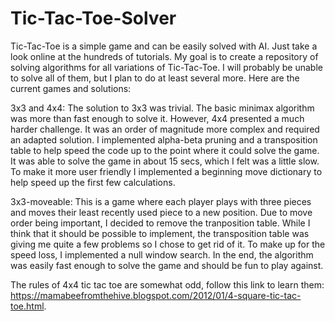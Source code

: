 # Tic-Tac-Toe-Solver

Tic-Tac-Toe is a simple game and can be easily solved with AI. Just take a look online at the hundreds of tutorials. My goal is to create a repository of solving algorithms for all variations of Tic-Tac-Toe. I will probably be unable to solve all of them, but I plan to do at least several more. Here are the current games and solutions:

3x3 and 4x4:
  The solution to 3x3 was trivial. The basic minimax algorithm was more than fast enough to solve it. However, 4x4 presented a much harder challenge. It was an order of magnitude more complex and required an adapted solution. I implemented alpha-beta pruning and a transposition table to help speed the code up to the point where it could solve the game. It was able to solve the game in about 15 secs, which I felt was a little slow. To make it more user friendly I implemented a beginning move dictionary to help speed up the first few calculations.

3x3-moveable:
  This is a game where each player plays with three pieces and moves their least recently used piece to a new position. Due to move order being important, I decided to remove the tranposition table. While I think that it should be possible to implement, the transposition table was giving me quite a few problems so I chose to get rid of it. To make up for the speed loss, I implemented a null window search. In the end, the algorithm was easily fast enough to solve the game and should be fun to play against.

The rules of 4x4 tic tac toe are somewhat odd, follow this link to learn them: https://mamabeefromthehive.blogspot.com/2012/01/4-square-tic-tac-toe.html.
